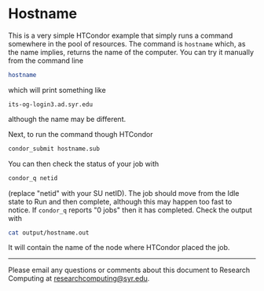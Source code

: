 # Hostname

This is a very simple HTCondor example that simply runs a command somewhere
in the pool of resources.  The command is `hostname` which, as the name implies,
returns the name of the computer.  You can try it manually from the command line

```bash
hostname
```

which will print something like

```
its-og-login3.ad.syr.edu
```

although the name may be different.

Next, to run the command though HTCondor

```bash
condor_submit hostname.sub
```

You can then check the status of your job with

```bash
condor_q netid
```

(replace "netid" with your SU netID).  The job should move from the Idle state to Run and then complete,
although this may happen too fast to notice.  If `condor_q` reports "0 jobs" then it has completed.  Check
the output with

```bash
cat output/hostname.out
```

It will contain the name of the node where HTCondor placed the job.

---
Please email any questions or comments about this document to Research Computing at [researchcomputing@syr.edu](mailto:researchcomputing@syr.edu).

